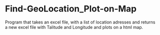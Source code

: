 # Find-GeoLocation_Plot-on-Map
 Program that takes an excel file, with a list of location adresses and returns a new excel file with Talitude and Longitude and plots on a html map.
